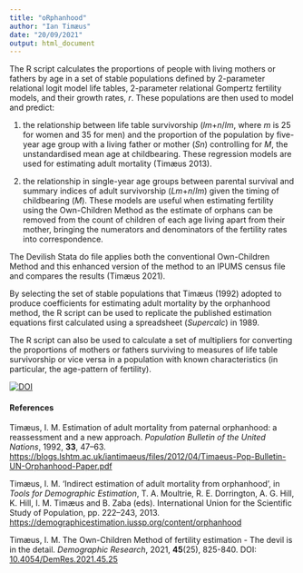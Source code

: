 ```yaml
---
title: "oRphanhood"
author: "Ian Timæus"
date: "20/09/2021"
output: html_document
---
```


The R script calculates the proportions of people with living mothers or fathers by age in a set of stable populations defined by 2-parameter relational logit model life tables, 2-parameter relational Gompertz fertility models, and their growth rates, *r*. These populations are then used to model and predict:

1.  the relationship between life table survivorship (*lm*+*n*/*lm*, where *m* is 25 for women and 35 for men) and the proportion of the population by five-year age group with a living father or mother (*Sn*) controlling for *M*, the unstandardised mean age at childbearing. These regression models are used for estimating adult mortality (Timæus 2013).

2. the relationship in single-year age groups between parental survival and summary indices of adult survivorship (*Lm*+*n*/*lm*) given the timing of childbearing (*M*). These models are useful when estimating fertility using the Own-Children Method as the estimate of orphans can be removed from the count of children of each age living apart from their mother, bringing the numerators and denominators of the fertility rates into correspondence.

The Devilish Stata do file applies both the conventional Own-Children Method and this enhanced version of the method to an IPUMS census file and compares the results (Timæus 2021).

By selecting the set of stable populations that Timæus (1992) adopted to produce coefficients for estimating adult mortality by the orphanhood method, the R script can be used to replicate the published estimation equations first calculated using a spreadsheet (*Supercalc*) in 1989.

The R script can also be used to calculate a set of multipliers for converting the proportions of mothers or fathers surviving to measures of life table survivorship or vice versa in a population with known characteristics (in particular, the age-pattern of fertility).

[![DOI](https://zenodo.org/badge/372783504.svg)](https://zenodo.org/badge/latestdoi/372783504)

#### References

Timæus, I. M. Estimation of adult mortality from paternal orphanhood: a reassessment and a new approach. *Population Bulletin of the United Nations*, 1992, **33**, 47–63. <https://blogs.lshtm.ac.uk/iantimaeus/files/2012/04/Timaeus-Pop-Bulletin-UN-Orphanhood-Paper.pdf>

Timæus, I. M. ‘Indirect estimation of adult mortality from orphanhood’, in *Tools for Demographic Estimation*, T. A. Moultrie, R. E. Dorrington, A. G. Hill, K. Hill, I. M. Timæus and B. Zaba (eds). International Union for the Scientific Study of Population, pp. 222–243, 2013. <https://demographicestimation.iussp.org/content/orphanhood>

Timæus, I. M. The Own-Children Method of fertility estimation - The devil is in the detail. *Demographic Research*, 2021, **45**(25), 825-840. DOI: [10.4054/DemRes.2021.45.25](<https://doi.org/10.4054/DemRes.2021.45.25>)
